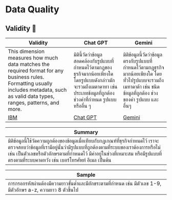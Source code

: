 # Data Quality
## Validity 💫

| Validity | Chat GPT   | Gemini     |
| ----- | -------- | ----------- |
| This dimension measures how much data matches the required format for any business rules. Formatting usually includes metadata, such as valid data types, ranges, patterns, and more. | มิตินี้วัดว่าข้อมูลสอดคล้องกับรูปแบบที่กำหนดไว้ตามกฎของธุรกิจมากน้อยเพียงใด โดยรูปแบบดังกล่าวมักจะรวมถึงเมตาดาทา เช่น ประเภทข้อมูลที่ถูกต้อง ช่วงค่าที่กำหนด รูปแบบ หรืออื่น ๆ  | มิติข้อมูลนี้วัดว่าข้อมูลตรงกับรูปแบบที่กำหนดไว้ตามกฎธุรกิจมากน้อยเพียงใด โดยทั่วไปรูปแบบจะรวมถึงเมทาดาต้า เช่น ชนิดข้อมูลที่ถูกต้อง ช่วงของค่า รูปแบบ และอื่นๆ      |
|   [IBM](https://www.ibm.com/topics/data-quality)    | [Chat GPT](https://chatgpt.com/) | [Gemini](https://gemini.google.com/app) |

| Summary   | 
| ---------- |
| มิติข้อมูลนี้ใช้วัดความถูกต้องของข้อมูลเมื่อเทียบกับกฎเกณฑ์ที่ธุรกิจกำหนดไว้ เราจะตรวจสอบว่าข้อมูลที่เรามีอยู่นั้นว่ามีรูปแบบที่ถูกต้องตามที่ระบบของเราต้องการหรือไม่ เช่น เป็นตัวเลขหรือตัวอักษรตามที่กำหนดไว้ มีค่าอยู่ในช่วงที่เหมาะสม หรือมีรูปแบบที่ตรงตามที่ระบบคาดหวัง เช่น เบอร์โทรศัพท์ อีเมล เป็นต้น |  

| Sample   | 
| ---------- |
| การกรอกรหัสผ่านต้องมีความยาวขั้นต่ำและมีอักขระตามที่กำหนด เช่น มีตัวเลข 1-9, มีตัวอักษร a-z, ความยาว 8 ตัวขึ้นไป |  
